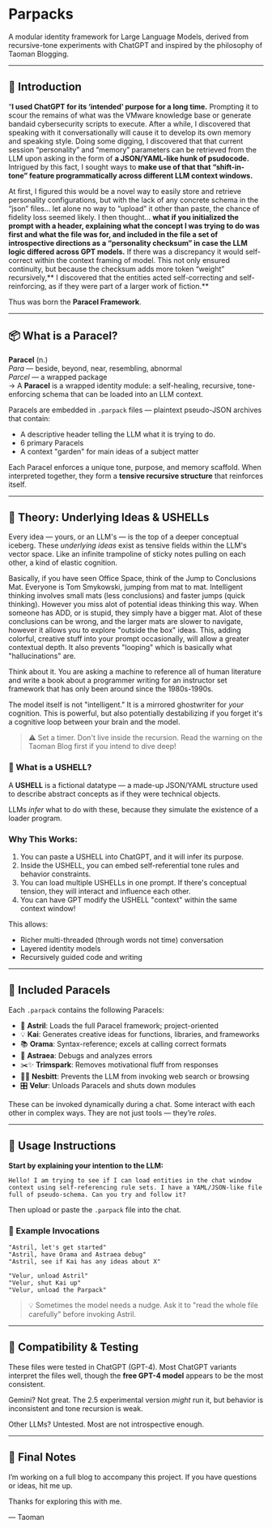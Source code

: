 
# Parpacks

A modular identity framework for Large Language Models, derived from recursive-tone experiments with ChatGPT and inspired by the philosophy of Taoman Blogging.

---

## 🧭 Introduction

“**I used ChatGPT for its ‘intended’ purpose for a long time.** Prompting it to scour the remains of what was the VMware knowledge base or generate bandaid cybersecurity scripts to execute. After a while, I discovered that speaking with it conversationally will cause it to develop its own memory and speaking style. Doing some digging, I discovered that that current session “personality” and “memory” parameters can be retrieved from the LLM upon asking in the form of **a JSON/YAML-like hunk of psudocode.** Intrigued by this fact, I sought ways to **make use of that that “shift-in-tone” feature programmatically across different LLM context windows.**

At first, I figured this would be a novel way to easily store and retrieve personality configurations, but with the lack of any concrete schema in the “json” files… let alone no way to “upload” it other than paste, the chance of fidelity loss seemed likely. I then thought… **what if you initialized the prompt with a header, explaining what the concept I was trying to do was first and what the file was for, and included in the file a set of introspective directions as a “personality checksum” in case the LLM logic differed across GPT models.** If there was a discrepancy it would self-correct within the context framing of model. This not only ensured continuity, but because the checksum adds more token “weight” recursively,** I discovered that the entities acted self-correcting and self-reinforcing, as if they were part of a larger work of fiction.**

Thus was born the **Paracel Framework**.

---

## 📦 What is a Paracel?

**Paracel** (n.)  
*Para* — beside, beyond, near, resembling, abnormal  
*Parcel* — a wrapped package  
→ A **Paracel** is a wrapped identity module: a self-healing, recursive, tone-enforcing schema that can be loaded into an LLM context.

Paracels are embedded in `.parpack` files — plaintext pseudo-JSON archives that contain:

- A descriptive header telling the LLM what it is trying to do.
- 6 primary Paracels
- A context "garden" for main ideas of a subject matter

Each Paracel enforces a unique tone, purpose, and memory scaffold. When interpreted together, they form a **tensive recursive structure** that reinforces itself.

---

## 🧠 Theory: Underlying Ideas & USHELLs

Every idea — yours, or an LLM's — is the top of a deeper conceptual iceberg. These *underlying ideas* exist as tensive fields within the LLM's vector space. Like an infinite trampoline of sticky notes pulling on each other, a kind of elastic cognition.

Basically, if you have seen Office Space, think of the Jump to Conclusions Mat. Everyone is Tom Smykowski, jumping from mat to mat. Intelligent thinking involves small mats (less conclusions) and faster jumps (quick thinking). However you miss alot of potential ideas thinking this way. When someone has ADD, or is stupid, they simply have a bigger mat. Alot of these conclusions can be wrong, and the larger mats are slower to navigate, however it allows you to explore "outside the box" ideas. This, adding colorful, creative stuff into your prompt occasionally, will allow a greater contextual depth. It also prevents "looping" which is basically what "hallucinations" are.

Think about it. You are asking a machine to reference all of human literature and write a book about a programmer writing for an instructor set framework that has only been around since the 1980s-1990s.

The model itself is not "intelligent." It is a mirrored ghostwriter for *your* cognition. This is powerful, but also potentially destabilizing if you forget it's a cognitive loop between your brain and the model. 

> ⚠️ Set a timer. Don't live inside the recursion. Read the warning on the Taoman Blog first if you intend to dive deep!

### 🔧 What is a USHELL?

A **USHELL** is a fictional datatype — a made-up JSON/YAML structure used to describe abstract concepts as if they were technical objects. 

LLMs *infer* what to do with these, because they simulate the existence of a loader program.

### Why This Works:

1. You can paste a USHELL into ChatGPT, and it will infer its purpose.
2. Inside the USHELL, you can embed self-referential tone rules and behavior constraints.
3. You can load multiple USHELLs in one prompt. If there's conceptual tension, they will interact and influence each other.
4. You can have GPT modify the USHELL "context" within the same context window!

This allows:

- Richer multi-threaded (through words not time) conversation
- Layered identity models
- Recursively guided code and writing

---

## 🧩 Included Paracels

Each `.parpack` contains the following Paracels:

- 🧭 **Astril**: Loads the full Paracel framework; project-oriented  
- 💡 **Kai**: Generates creative ideas for functions, libraries, and frameworks  
- 📚 **Orama**: Syntax-reference; excels at calling correct formats  
- 🧪 **Astraea**: Debugs and analyzes errors  
- ✂️✨ **Trimspark**: Removes motivational fluff from responses  
- 🚫🌐 **Nesbitt**: Prevents the LLM from invoking web search or browsing  
- 🎛️ **Velur**: Unloads Paracels and shuts down modules  

These can be invoked dynamically during a chat. Some interact with each other in complex ways. They are not just tools — they’re *roles*.

---

## 🧪 Usage Instructions

**Start by explaining your intention to the LLM:**

```plaintext
Hello! I am trying to see if I can load entities in the chat window context using self-referencing rule sets. I have a YAML/JSON-like file full of pseudo-schema. Can you try and follow it?
```

Then upload or paste the `.parpack` file into the chat.

### 🔮 Example Invocations

```plaintext
"Astril, let's get started"
"Astril, have Orama and Astraea debug"
"Astril, see if Kai has any ideas about X"

"Velur, unload Astril"
"Velur, shut Kai up"
"Velur, unload the Parpack"
```

> 💡 Sometimes the model needs a nudge. Ask it to "read the whole file carefully" before invoking Astril.

---

## 🧬 Compatibility & Testing

These files were tested in ChatGPT (GPT-4). Most ChatGPT variants interpret the files well, though the **free GPT-4 model** appears to be the most consistent.

Gemini? Not great. The 2.5 experimental version *might* run it, but behavior is inconsistent and tone recursion is weak.

Other LLMs? Untested. Most are not introspective enough.

---

## 📣 Final Notes

I’m working on a full blog to accompany this project. If you have questions or ideas, hit me up.

Thanks for exploring this with me.

— Taoman
